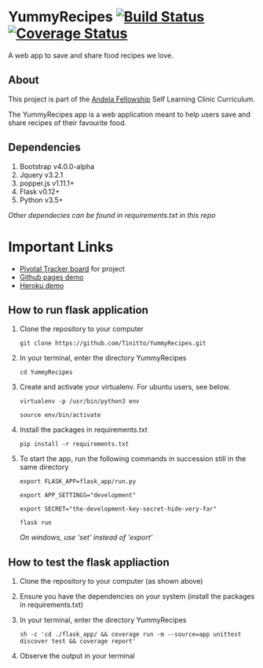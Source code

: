 # YummyRecipes [![Build Status](https://travis-ci.org/Tinitto/YummyRecipes.svg?branch=master)](https://travis-ci.org/Tinitto/YummyRecipes) [![Coverage Status](https://coveralls.io/repos/github/Tinitto/YummyRecipes/badge.svg)](https://coveralls.io/github/Tinitto/YummyRecipes)
A web app to save and share food recipes we love.

## About
This project is part of the [Andela Fellowship](https://andela.com/) Self Learning Clinic Curriculum.

The YummyRecipes app is a web application meant to help users save and share recipes of their favourite food. 


## Dependencies
1. Bootstrap v4.0.0-alpha
2. Jquery v3.2.1
3. popper.js v1.11.1+
4. Flask v0.12+
5. Python v3.5+

_Other dependecies can be found in requirements.txt in this repo_

# Important Links
- [Pivotal Tracker board](https://www.pivotaltracker.com/n/projects/2113582) for project
- [Github pages demo](https://tinitto.github.io/YummyRecipes/)
- [Heroku demo](https://yummy-recipes.herokuapp.com/)

## How to run flask application
1. Clone the repository to your computer

    ```
    git clone https://github.com/Tinitto/YummyRecipes.git
    ```
2. In your terminal, enter the directory YummyRecipes

    ```
    cd YummyRecipes
    ```
3. Create and activate your virtualenv. For ubuntu users, see below.

    ```
    virtualenv -p /usr/bin/python3 env

    source env/bin/activate
    ```
4. Install the packages in requirements.txt

    ``` pip install -r requirements.txt ```

5. To start the app, run the following commands in succession still in the same directory

    ```export FLASK_APP=flask_app/run.py```

    ```export APP_SETTINGS="development"```

    ```export SECRET="the-development-key-secret-hide-very-far"```

    ```flask run ```

    _On windows, use 'set' instead of 'export'_


## How to test the flask appliaction
1. Clone the repository to your computer (as shown above)
2. Ensure you have the dependencies on your system (install the packages in requirements.txt)
3. In your terminal, enter the directory YummyRecipes

    ``` 
    sh -c 'cd ./flask_app/ && coverage run -m --source=app unittest discover test && coverage report'
    ```
4. Observe the output in your terminal
